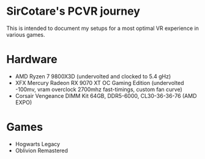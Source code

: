 # SirCotare's PCVR journey

This is intended to document my setups for a most optimal VR experience in various games.

# Hardware
- AMD Ryzen 7 9800X3D (undervolted and clocked to 5.4 gHz)
- XFX Mercury Radeon RX 9070 XT OC Gaming Edition (undervolted -100mv, vram overclock 2700mhz fast-timings, custom fan curve)
- Corsair Vengeance DIMM Kit 64GB, DDR5-6000, CL30-36-36-76 (AMD EXPO)

# Games
- Hogwarts Legacy
- Oblivion Remastered
